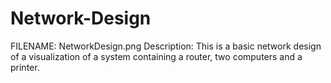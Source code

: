 # Network-Design
FILENAME: NetworkDesign.png
Description: This is a basic network design of a visualization of a system containing a router, two computers and a printer.
